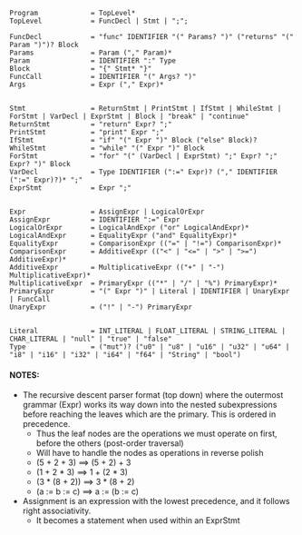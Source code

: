 ```
Program             = TopLevel*
TopLevel            = FuncDecl | Stmt | ";";

FuncDecl            = "func" IDENTIFIER "(" Params? ")" ("returns" "(" Param ")")? Block
Params              = Param ("," Param)*
Param               = IDENTIFIER ":" Type
Block               = "{" Stmt* "}"
FuncCall            = IDENTIFIER "(" Args? ")"
Args                = Expr ("," Expr)*


Stmt                = ReturnStmt | PrintStmt | IfStmt | WhileStmt | ForStmt | VarDecl | ExprStmt | Block | "break" | "continue"
ReturnStmt          = "return" Expr? ";"
PrintStmt           = "print" Expr ";"
IfStmt              = "if" "(" Expr ")" Block ("else" Block)?
WhileStmt           = "while" "(" Expr ")" Block
ForStmt             = "for" "(" (VarDecl | ExprStmt) ";" Expr? ";" Expr? ")" Block
VarDecl             = Type IDENTIFIER (":=" Expr)? ("," IDENTIFIER (":=" Expr)?)* ";"
ExprStmt            = Expr ";"


Expr                = AssignExpr | LogicalOrExpr
AssignExpr          = IDENTIFIER ":=" Expr
LogicalOrExpr       = LogicalAndExpr ("or" LogicalAndExpr)*
LogicalAndExpr      = EqualityExpr ("and" EqualityExpr)*
EqualityExpr        = ComparisonExpr (("=" | "!=") ComparisonExpr)*
ComparisonExpr      = AdditiveExpr (("<" | "<=" | ">" | ">=") AdditiveExpr)*
AdditiveExpr        = MultiplicativeExpr (("+" | "-") MultiplicativeExpr)*
MultiplicativeExpr  = PrimaryExpr (("*" | "/" | "%") PrimaryExpr)*
PrimaryExpr         = "(" Expr ")" | Literal | IDENTIFIER | UnaryExpr | FuncCall
UnaryExpr           = ("!" | "-") PrimaryExpr


Literal             = INT_LITERAL | FLOAT_LITERAL | STRING_LITERAL | CHAR_LITERAL | "null" | "true" | "false"
Type                = ("mut")? ("u0" | "u8" | "u16" | "u32" | "u64" | "i8" | "i16" | "i32" | "i64" | "f64" | "String" | "bool")
```
#### NOTES:
+ The recursive descent parser format (top down) where the outermost grammar (Expr) works its way down into the nested subexpressions before reaching the leaves which are the primary. This is ordered in precedence.
    + Thus the leaf nodes are the operations we must operate on first, before the others (post-order traversal)
    + Will have to handle the nodes as operations in reverse polish
    + (5 + 2 + 3) ==> (5 + 2) + 3
    + (1 + 2 * 3) ==> 1 + (2 * 3)
    + (3 * (8 + 2)) ==> 3 * (8 + 2)
    + (a := b := c) ==> a := (b := c)
+ Assignment is an expression with the lowest precedence, and it follows right associativity.
    + It becomes a statement when used within an ExprStmt
